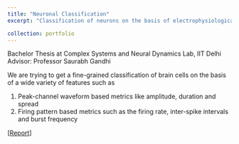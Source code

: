 ```yaml
---
title: "Neuronal Classification"
excerpt: "Classification of neurons on the basis of electrophysiological features <br>[<a href='https://drive.google.com/file/d/1Rn8IUPeKX04tapIl5KmUt1LK-sm1StBR/view'>Report</a>]<br/><img src='/images/neuron.png'>"

collection: portfolio
---
```

Bachelor Thesis at Complex Systems and Neural Dynamics Lab, IIT Delhi <br>
Advisor: Professor Saurabh Gandhi

We are trying to get a fine-grained classification of brain cells on the basis of a wide variety of features such as
1. Peak-channel waveform based metrics like  amplitude, duration and spread
2. Firing pattern based metrics such as the firing rate, inter-spike intervals and burst frequency

[<a href='https://drive.google.com/file/d/1Rn8IUPeKX04tapIl5KmUt1LK-sm1StBR/view'>Report</a>]
